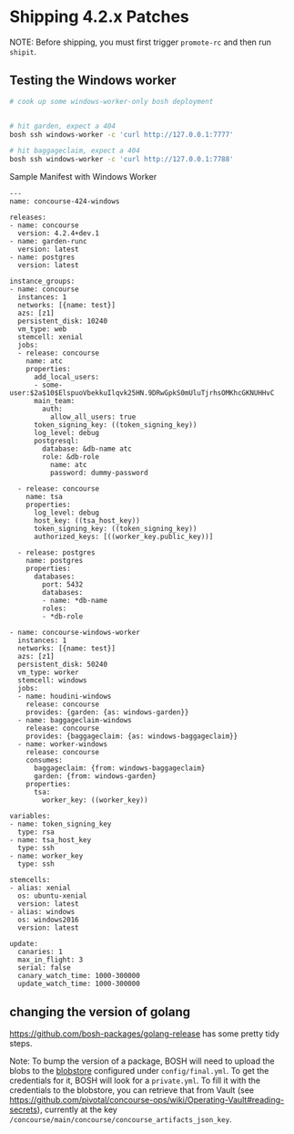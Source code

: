 # Shipping 4.2.x Patches

NOTE: Before shipping, you must first trigger `promote-rc` and then run `shipit`.

## Testing the Windows worker

```bash
# cook up some windows-worker-only bosh deployment


# hit garden, expect a 404
bosh ssh windows-worker -c 'curl http://127.0.0.1:7777'

# hit baggageclaim, expect a 404
bosh ssh windows-worker -c 'curl http://127.0.0.1:7788'
```

Sample Manifest with Windows Worker
```
---
name: concourse-424-windows

releases:
- name: concourse
  version: 4.2.4+dev.1
- name: garden-runc
  version: latest
- name: postgres
  version: latest

instance_groups:
- name: concourse
  instances: 1
  networks: [{name: test}]
  azs: [z1]
  persistent_disk: 10240
  vm_type: web
  stemcell: xenial
  jobs:
  - release: concourse
    name: atc
    properties:
      add_local_users:
      - some-user:$2a$10$ElspuoVbekkuIlqvk25HN.9DRwGpkS0mUluTjrhsOMKhcGKNUHHvC
      main_team:
        auth:
          allow_all_users: true
      token_signing_key: ((token_signing_key))
      log_level: debug
      postgresql:
        database: &db-name atc
        role: &db-role
          name: atc
          password: dummy-password

  - release: concourse
    name: tsa
    properties:
      log_level: debug
      host_key: ((tsa_host_key))
      token_signing_key: ((token_signing_key))
      authorized_keys: [((worker_key.public_key))]

  - release: postgres
    name: postgres
    properties:
      databases:
        port: 5432
        databases:
        - name: *db-name
        roles:
        - *db-role

- name: concourse-windows-worker
  instances: 1
  networks: [{name: test}]
  azs: [z1]
  persistent_disk: 50240
  vm_type: worker
  stemcell: windows
  jobs:
  - name: houdini-windows
    release: concourse
    provides: {garden: {as: windows-garden}}
  - name: baggageclaim-windows
    release: concourse
    provides: {baggageclaim: {as: windows-baggageclaim}}
  - name: worker-windows
    release: concourse
    consumes:
      baggageclaim: {from: windows-baggageclaim}
      garden: {from: windows-garden}
    properties:
      tsa:
        worker_key: ((worker_key))

variables:
- name: token_signing_key
  type: rsa
- name: tsa_host_key
  type: ssh
- name: worker_key
  type: ssh

stemcells:
- alias: xenial
  os: ubuntu-xenial
  version: latest
- alias: windows
  os: windows2016
  version: latest

update:
  canaries: 1
  max_in_flight: 3
  serial: false
  canary_watch_time: 1000-300000
  update_watch_time: 1000-300000
```

## changing the version of golang

https://github.com/bosh-packages/golang-release has some pretty tidy steps.

Note: To bump the version of a package, BOSH will need to upload the blobs to the [blobstore](https://bosh.io/docs/release-blobstore/) configured under `config/final.yml`. To get the credentials for it, BOSH will look for a `private.yml`. To fill it with the credentials to the blobstore, you can retrieve that from Vault (see https://github.com/pivotal/concourse-ops/wiki/Operating-Vault#reading-secrets), currently at the key  `/concourse/main/concourse/concourse_artifacts_json_key`.
